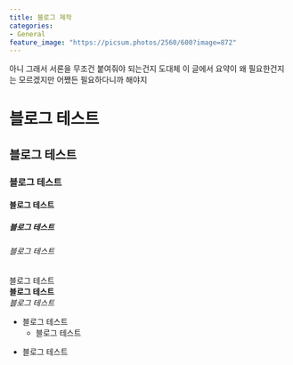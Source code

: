 ```yaml
---
title: 블로그 제작
categories:
- General
feature_image: "https://picsum.photos/2560/600?image=872"
---
```

아니 그래서 서론을 무조건 붙여줘야 되는건지 도대체 이 글에서 요약이 왜 필요한건지는 모르겠지만 어쨌든 필요하다니까 해야지
# 블로그 테스트
## 블로그 테스트
### 블로그 테스트
#### 블로그 테스트
##### 블로그 테스트
###### 블로그 테스트
블로그 테스트  
**블로그 테스트**  
_블로그 테스트_  
+ 블로그 테스트
  + 블로그 테스트
- 블로그 테스트

